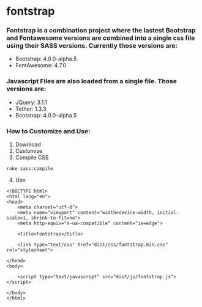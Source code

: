 # fontstrap

### Fontstrap is a combination project where the lastest Bootstrap and Fontawesome versions are combined into a single css file using their SASS versions.  Currently those versions are:

* Bootstrap: 4.0.0-alpha.5
* FontAwesome: 4.7.0

### Javascript Files are also loaded from a single file.  Those versions are:

* JQuery: 3.1.1
* Tether: 1.3.3
* Bootstrap: 4.0.0-alpha.5

### How to Customize and Use:

1. Download
2. Customize
3. Compile CSS
```
rake sass:compile
```
4. Use
```
<!DOCTYPE html>
<html lang="en">
<head>
	<meta charset="utf-8">
	<meta name="viewport" content="width=device-width, initial-scale=1, shrink-to-fit=no">
	<meta http-equiv="x-ua-compatible" content="ie=edge">

	<title>Fontstrap</title>

	<link type="text/css" href="dist/css/fontstrap.min.css" rel="stylesheet">

</head>
<body>

	<script type="text/javascript" src="dist/js/fontstrap.js"></script>

</body>
</html>
```
